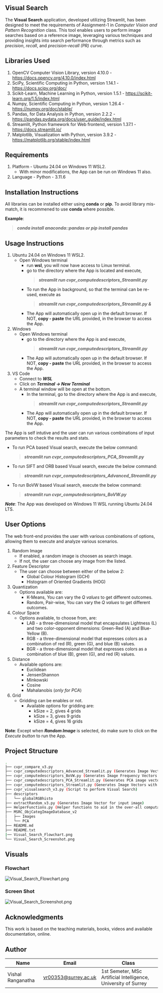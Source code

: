 ## Visual Search

The **Visual Search** application, developed utilizing Streamlit, has been designed to meet the requirements of Assignment-1 in _Computer Vision and Pattern Recognition_ class. This tool enables users to perform image searches based on a reference image, leveraging various techniques and providing insights into search performance through metrics such as _precision_, _recall_, and _precision-recall (PR) curve_.

## Libraries Used

1. OpenCV Computer Vision Library, version 4.10.0 - https://docs.opencv.org/4.10.0/index.html
2. SciPy, Scientific Computing in Python, version 1.14.1 - https://docs.scipy.org/doc/
3. Scikit-Learn, Machine Learning in Python, version 1.5.1 - https://scikit-learn.org/1.5/index.html
4. Numpy, Scientific Computing in Python, version 1.26.4 - https://numpy.org/doc/stable/
5. Pandas, for Data Analysis in Python, version 2.2.2 - https://pandas.pydata.org/docs/user_guide/index.html
6. Streamlit, Python framework for Web frontend, version 1.37.1 - https://docs.streamlit.io/
7. Matplotlib, Visualization with Python, version 3.9.2 - https://matplotlib.org/stable/index.html

## Requirements

1. Platform - Ubuntu 24.04 on Windows 11 WSL2.
   - With minor modifications, the App can be run on Windows 11 also.
2. Language - Python - 3.11.6

## Installation Instructions

All libraries can be installed either using **conda** or **pip**. To avoid library mis-match, it is recommened to use **conda** where possible.

**Example**:

> _**conda install anaconda::pandas or pip install pandas**_

## Usage Instructions

1. Ubuntu 24.04 on Windows 11 WSL2.
   - Open Windows terminal
     - run **wsl**, you will now have access to Linux terminal.
     - go to the directory where the App is located and execute,
       > _**streamlit run cvpr_computedescriptors_Streamlit.py**_
     - To run the App in background, so that the terminal can be re-used, execute as
       > _**streamlit run cvpr_computedescriptors_Streamlit.py &**_
     - The App will automatically open up in the default browser. If NOT, **copy - paste** the URL provided, in the browser to access the App.
2. Windows
   - Open Windows terminal
     - go to the directory where the App is and execute,
       > _**streamlit run cvpr_computedescriptors_Streamlit.py**_
     - The App will automatically open up in the default browser. If NOT, **copy - paste** the URL provided, in the browser to access the App.
3. VS Code
   - Connect to _**WSL**_
   - Click on _**Terminal -> New Terminal**_
   - A terminal window will be open at the bottom.
     - In the terminal, go to the directory where the App is and execute,
       > _**streamlit run cvpr_computedescriptors_Streamlit.py**_
     - The App will automatically open up in the default browser. If NOT, **copy - paste** the URL provided, in the browser to access the App.

The App is self intutive and the user can run various combinations of input parameters to check the results and stats.

- To run PCA based Visual search, execute the below command:

  > _**streamlit run cvpr_computedescriptors_PCA_Streamlit.py**_

- To run SIFT and ORB based Visual search, execute the below command:

  > _**streamlit run cvpr_computedescriptors_Advanced_Streamlit.py**_

- To run BoVW based Visual search, execute the below command:

  > _**streamlit run cvpr_computedescriptors_BoVW.py**_

**_Note_**: The App was developed on Windows 11 WSL running Ubuntu 24.04 LTS.

## User Options

The web front-end provides the user with various combinations of options, allowing them to execute and analyze various scenarios.

1. Random Image
   - If enabled, a random image is choosen as search image.
   - If not, the user can choose any image from the listed.
2. Feature Descriptor
   - The user can choose between either of the below 2:
     - Global Colour Histogram (GCH)
     - Histogram of Oriented Gradients (HOG)
3. Quantization
   - Options available are:
     - K-Means, You can vary the _Q values_ to get different outcomes.
     - Random, Pair-wise, You can vary the _Q values_ to get different outcomes.
4. Colour Space
   - Options available, to choose from, are:
     - LAB - a three-dimensional model that encapsulates Lightness (L) and two color-opponent dimensions: Green-Red (A) and Blue-Yellow (B).
     - RGB - a three-dimensional model that expresses colors as a combination of red (R), green (G), and blue (B) values.
     - BGR - a three-dimensional model that expresses colors as a combination of blue (B), green (G), and red (R) values.
5. Distance
   - Available options are:
     - Euclidean
     - JensenShannon
     - Minkowski
     - Cosine
     - Mahalanobis (_only for PCA_)
6. Grid
   - Gridding can be enables or not.
     - Available options for gridding are:
       - kSize = 2, gives 4 grids
       - kSize = 3, gives 9 grids
       - kSize = 4, gives 16 grids

**Note**: Except when _**Random Image**_ is selected, do make sure to click on the _Execute button_ to run the App.

## Project Structure

```bash
.
├── cvpr_compare_v3.py
├── cvpr_computedescriptors_Advanced_Streamlit.py (Generates Image Vectors with SIFT & ORB)
├── cvpr_computedescriptors_BoVW.py (Generates Image Frequency Vectors with SIFT and ORB for Bag of Visual Words)
├── cvpr_computedescriptors_PCA_Streamlit.py (Generates PCA image vectors)
├── cvpr_computedescriptors_Streamlit.py (Generates Image Vectors with GCH & HOG)
├── cvpr_visualsearch_v3.py (Script to perform Visual Search)
├── descriptors
│   └── globalRGBhisto
├── extractRandom_v3.py (Generates Image Vector for input image)
├── HelperFunctions.py (Helper functions to aid in the over-all computations)
├── MSRC_ObjCategImageDatabase_v2
│   ├── Images
│   └── PCA
├── README.md
├── README.txt
|── Visual_Search_Flowchart.png
└── Visual_Search_Screenshot.png

```

## Visuals

### Flowchart

![Visual_Search_Flowchart.png](Visual_Search_Flowchart.jpg)

### Screen Shot

![Visual_Search_Screenshot.png](Visual_Search_Screenshot.jpg)

## Acknowledgments

This work is based on the teaching materials, books, videos and available documentation, online.

## Author

| Name              | Email                | Class                                                          |
| ----------------- | -------------------- | -------------------------------------------------------------- |
| Vishal Ranganatha | vr00353@surrey.ac.uk | 1st Semeter, MSc Artificial Intelligence, University of Surrey |

